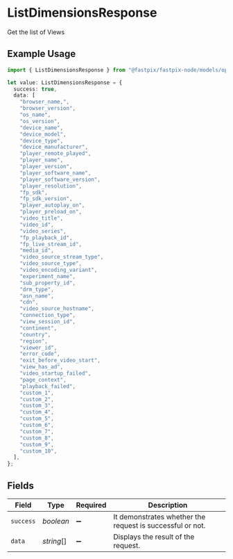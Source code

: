 # ListDimensionsResponse

Get the list of Views

## Example Usage

```typescript
import { ListDimensionsResponse } from "@fastpix/fastpix-node/models/operations";

let value: ListDimensionsResponse = {
  success: true,
  data: [
    "browser_name,",
    "browser_version",
    "os_name",
    "os_version",
    "device_name",
    "device_model",
    "device_type",
    "device_manufacturer",
    "player_remote_played",
    "player_name",
    "player_version",
    "player_software_name",
    "player_software_version",
    "player_resolution",
    "fp_sdk",
    "fp_sdk_version",
    "player_autoplay_on",
    "player_preload_on",
    "video_title",
    "video_id",
    "video_series",
    "fp_playback_id",
    "fp_live_stream_id",
    "media_id",
    "video_source_stream_type",
    "video_source_type",
    "video_encoding_variant",
    "experiment_name",
    "sub_property_id",
    "drm_type",
    "asn_name",
    "cdn",
    "video_source_hostname",
    "connection_type",
    "view_session_id",
    "continent",
    "country",
    "region",
    "viewer_id",
    "error_code",
    "exit_before_video_start",
    "view_has_ad",
    "video_startup_failed",
    "page_context",
    "playback_failed",
    "custom_1",
    "custom_2",
    "custom_3",
    "custom_4",
    "custom_5",
    "custom_6",
    "custom_7",
    "custom_8",
    "custom_9",
    "custom_10",
  ],
};
```

## Fields

| Field                                                     | Type                                                      | Required                                                  | Description                                               |
| --------------------------------------------------------- | --------------------------------------------------------- | --------------------------------------------------------- | --------------------------------------------------------- |
| `success`                                                 | *boolean*                                                 | :heavy_minus_sign:                                        | It demonstrates whether the request is successful or not. |
| `data`                                                    | *string*[]                                                | :heavy_minus_sign:                                        | Displays the result of the request.                       |